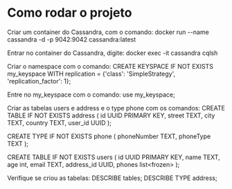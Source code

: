# Como rodar o projeto

Criar um container do Cassandra, com o comando: docker run --name cassandra -d -p 9042:9042 cassandra:latest

Entrar no container do Cassandra, digite: docker exec -it cassandra cqlsh

Criar o namespace com o comando:
CREATE KEYSPACE IF NOT EXISTS my_keyspace WITH replication = {'class': 'SimpleStrategy', 'replication_factor': 1};

Entre no my_keyspace com o comando: use my_keyspace;

Criar as tabelas users e address e o type phone com os comandos:
CREATE TABLE IF NOT EXISTS address (
id UUID PRIMARY KEY,
street TEXT,
city TEXT,
country TEXT,
user_id UUID
);

CREATE TYPE IF NOT EXISTS phone (
phoneNumber TEXT,
phoneType TEXT
);

CREATE TABLE IF NOT EXISTS users (
id UUID PRIMARY KEY,
name TEXT,
age int,
email TEXT,
address_id UUID,
phones list<frozen<phone>>
);


Verifique se criou as tabelas:
DESCRIBE tables;
DESCRIBE TYPE address;

